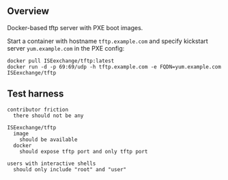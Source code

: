 ## Overview

Docker-based tftp server with PXE boot images.

Start a container with hostname `tftp.example.com` and
specify kickstart server `yum.example.com` in the PXE config:

    docker pull ISEexchange/tftp:latest
    docker run -d -p 69:69/udp -h tftp.example.com -e FQDN=yum.example.com ISEexchange/tftp


Test harness
------------

    contributor friction
      there should not be any

    ISEexchange/tftp
      image
        should be available
      docker
        should expose tftp port and only tftp port

    users with interactive shells
      should only include "root" and "user"
